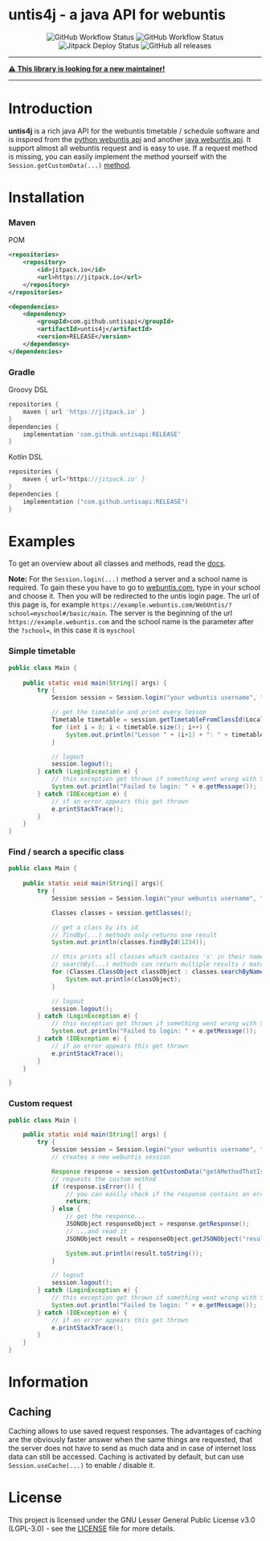 # untis4j - a java API for webuntis

<p align="center">
    <img alt="GitHub Workflow Status" src="https://img.shields.io/github/actions/workflow/status/untisapi/untis4j/maven_build.yml?label=Github%20Build">
    <img alt="GitHub Workflow Status" src="https://img.shields.io/github/actions/workflow/status/untisapi/untis4j/maven_publish.yml?label=Github%20Publish">
    <img alt="Jitpack Deploy Status" src="https://img.shields.io/github/actions/workflow/status/untisapi/untis4j/maven_publish.yml?label=Jitpack%20Deploy">
    <img alt="GitHub all releases" src="https://img.shields.io/github/downloads/untisapi/untis4j/total?label=Downloads">
</p>

---

**[⚠️ This library is looking for a new maintainer!](https://github.com/untisapi/untis4j/issues/12)**

---

# Introduction

**untis4j** is a rich java API for the webuntis timetable / schedule software and is inspired from the [python webuntis api](https://github.com/python-webuntis/python-webuntis)
and another [java webuntis api](https://github.com/FearlessTobi/WebUntis-Java).
It support almost all webuntis request and is easy to use. If a request method is missing,
you can easily implement the method yourself with the `Session.getCustomData(...)` [method](#Custom-request).

# Installation

### Maven

POM
```XML
<repositories>
    <repository>
        <id>jitpack.io</id>
        <url>https://jitpack.io</url>
    </repository>
</repositories>

<dependencies>
    <dependency>
        <groupId>com.github.untisapi</groupId>
        <artifactId>untis4j</artifactId>
        <version>RELEASE</version>
    </dependency>
</dependencies>
```

### Gradle

Groovy DSL
```groovy
repositories {
    maven { url 'https://jitpack.io' }
}
dependencies {
    implementation 'com.github.untisapi:RELEASE'
}
```

Kotlin DSL
```kotlin
repositories {
    maven { url='https://jitpack.io' }
}
dependencies { 
    implementation ("com.github.untisapi:RELEASE")
}
```

# Examples

To get an overview about all classes and methods, read the [docs](https://bytedream.org/docs/untis4j/).

**Note:** For the `Session.login(...)` method a server and a school name is required. To gain these you have to go to [webuntis.com](https://webuntis.com/), type in your school and choose it.
Then you will be redirected to the untis login page. The url of this page is, for example `https://example.webuntis.com/WebUntis/?school=myschool#/basic/main`.
The server is the beginning of the url `https://example.webuntis.com` and the school name is the parameter after the `?school=`, in this case it is `myschool`

### Simple timetable

```java
public class Main {
    
    public static void main(String[] args) {
        try { 
            Session session = Session.login("your webuntis username", "your webuntis password", "https://example.webuntis.com", "myschool");  // create a new webuntis session

            // get the timetable and print every lesson
            Timetable timetable = session.getTimetableFromClassId(LocalDate.now(), LocalDate.now(), session.getInfos().getClassId());
            for (int i = 0; i < timetable.size(); i++) {
                System.out.println("Lesson " + (i+1) + ": " + timetable.get(i).getSubjects().toString());
            }

            // logout
            session.logout();
        } catch (LoginException e) {
            // this exception get thrown if something went wrong with Session.login
            System.out.println("Failed to login: " + e.getMessage());
        } catch (IOException e) {
            // if an error appears this get thrown
            e.printStackTrace();
        }
    }
}
```

### Find / search a specific class

```java
public class Main {
    
    public static void main(String[] args){
        try { 
            Session session = Session.login("your webuntis username", "your webuntis password", "https://example.webuntis.com", "myschool");  // creates a new webuntis session

            Classes classes = session.getClasses();

            // get a class by its id
            // findBy(...) methods only returns one result
            System.out.println(classes.findById(1234));

            // this prints all classes which contains 's' in their name.
            // searchBy(...) methods can return multiple results / matches
            for (Classes.ClassObject classObject : classes.searchByName("s")) {
                System.out.println(classObject);
            }

            // logout
            session.logout();
        } catch (LoginException e) {
            // this exception get thrown if something went wrong with Session.login
            System.out.println("Failed to login: " + e.getMessage());
        } catch (IOException e) {
            // if an error appears this get thrown
            e.printStackTrace();
        }
    }

}
```

### Custom request

```java
public class Main {

    public static void main(String[] args) {
        try { 
            Session session = Session.login("your webuntis username", "your webuntis password", "webuntis.grupet.at", "demo_inf");
            // creates a new webuntis session

            Response response = session.getCustomData("getAMethodThatIsNotImplemented");
            // requests the custom method
            if (response.isError()) {
                // you can easily check if the response contains an error
                return;
            } else {
                // get the response...
                JSONObject responseObject = response.getResponse();
                // ...and read it
                JSONObject result = responseObject.getJSONObject("result");

                System.out.println(result.toString());
            }

            // logout
            session.logout();
        } catch (LoginException e) {
            // this exception get thrown if something went wrong with Session.login
            System.out.println("Failed to login: " + e.getMessage());
        } catch (IOException e) {
            // if an error appears this get thrown
            e.printStackTrace();
        }
    }
}
```

# Information

## Caching

Caching allows to use saved request responses.
The advantages of caching are the obviously faster answer when the same things are requested, that the server does not have to send as much data and in case of internet loss data can still be accessed.
Caching is activated by default, but can use `Session.useCache(...)` to enable / disable it.


# License

This project is licensed under the GNU Lesser General Public License v3.0 (LGPL-3.0) - see the [LICENSE](LICENSE) file for more details.
